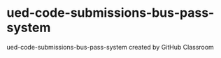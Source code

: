 # ued-code-submissions-bus-pass-system
ued-code-submissions-bus-pass-system created by GitHub Classroom
